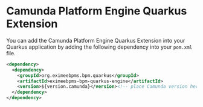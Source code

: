 # Camunda Platform Engine Quarkus Extension

You can add the Camunda Platform Engine Quarkus Extension into your Quarkus application by adding
the following dependency into your `pom.xml` file.

```xml
<dependency>
  <dependency>
    <groupId>org.eximeebpms.bpm.quarkus</groupId>
    <artifactId>eximeebpms-bpm-quarkus-engine</artifactId>
    <version>${version.camunda}</version><!-- place Camunda version here -->
  </dependency>
</dependency>
```